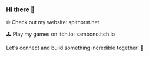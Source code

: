 ### Hi there 👋

<!--
**Samuwhale/Samuwhale** is a ✨ _special_ ✨ repository because its `README.md` (this file) appears on your GitHub profile.

Here are some ideas to get you started:

- 🔭 I’m currently working on ...
- 🌱 I’m currently learning ...
- 👯 I’m looking to collaborate on ...
- 🤔 I’m looking for help with ...
- 💬 Ask me about ...
- 📫 How to reach me: ...
- 😄 Pronouns: ...
- ⚡ Fun fact: ...
-->

🌐 Check out my website: spithorst.net

🕹️ Play my games on itch.io: sambono.itch.io

Let's connect and build something incredible together! 🚀

